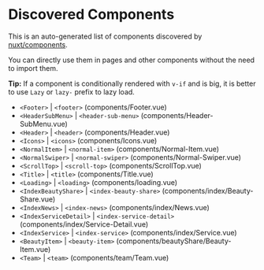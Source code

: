 # Discovered Components

This is an auto-generated list of components discovered by [nuxt/components](https://github.com/nuxt/components).

You can directly use them in pages and other components without the need to import them.

**Tip:** If a component is conditionally rendered with `v-if` and is big, it is better to use `Lazy` or `lazy-` prefix to lazy load.

- `<Footer>` | `<footer>` (components/Footer.vue)
- `<HeaderSubMenu>` | `<header-sub-menu>` (components/Header-SubMenu.vue)
- `<Header>` | `<header>` (components/Header.vue)
- `<Icons>` | `<icons>` (components/Icons.vue)
- `<NormalItem>` | `<normal-item>` (components/Normal-Item.vue)
- `<NormalSwiper>` | `<normal-swiper>` (components/Normal-Swiper.vue)
- `<ScrollTop>` | `<scroll-top>` (components/ScrollTop.vue)
- `<Title>` | `<title>` (components/Title.vue)
- `<Loading>` | `<loading>` (components/loading.vue)
- `<IndexBeautyShare>` | `<index-beauty-share>` (components/index/Beauty-Share.vue)
- `<IndexNews>` | `<index-news>` (components/index/News.vue)
- `<IndexServiceDetail>` | `<index-service-detail>` (components/index/Service-Detail.vue)
- `<IndexService>` | `<index-service>` (components/index/Service.vue)
- `<BeautyItem>` | `<beauty-item>` (components/beautyShare/Beauty-Item.vue)
- `<Team>` | `<team>` (components/team/Team.vue)
